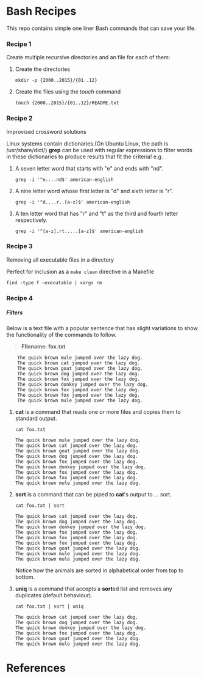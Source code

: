 # Bash Recipes
This repo contains simple one liner Bash commands that can save your life.

### Recipe 1
Create multiple recursive directories and an file for each of them:

1. Create the directories
	```shell
	mkdir -p {2000..2015}/{01..12}
	```
2. Create the files using the *touch* command
	```shell
	touch {2000..2015}/{01..12}/README.txt
	```

### Recipe 2
Improvised crossword solutions

Linux systems contain dictionaries.(On Ubuntu Linux, the path is /usr/share/dict/)
 **grep** can be used with regular expressions to filter words in these dictionaries to produce results that fit the criteria! e.g.


1. A seven letter word that starts with "e" and ends with "nd".

	```shell
	grep -i '^e....nd$' american-english
	```
2. A nine letter word whose first letter is "d" and sixth letter is "r".
	
	```shell
	grep -i '^d....r..[a-z]$' american-english
	```

3. A ten letter word that has "r" and "t" as the third and fourth letter respectively.
	```shell
	grep -i '^[a-z].rt.....[a-z]$' american-english 
	```

### Recipe 3

Removing all executable files in a directory

Perfect for inclusion as a `make clean` directive in a Makefile

```shell
find -type f -executable | xargs rm
```

### Recipe 4
##### Filters

Below is a text file with a popular sentence that has slight variations to show the functionality of the commands to follow.

>**FIlename: fox.txt**

```shell
	The quick brown mule jumped over the lazy dog.
	The quick brown cat jumped over the lazy dog.
	The quick brown goat jumped over the lazy dog.
	The quick brown dog jumped over the lazy dog.
	The quick brown fox jumped over the lazy dog.
	The quick brown donkey jumped over the lazy dog.
	The quick brown fox jumped over the lazy dog.
	The quick brown fox jumped over the lazy dog.
	The quick brown mule jumped over the lazy dog.
```

1. **cat** is a command that reads one or more files and copies them to standard output. 

	```shell
	cat fox.txt
	```

	```shell
	The quick brown mule jumped over the lazy dog.
	The quick brown cat jumped over the lazy dog.
	The quick brown goat jumped over the lazy dog.
	The quick brown dog jumped over the lazy dog.
	The quick brown fox jumped over the lazy dog.
	The quick brown donkey jumped over the lazy dog.
	The quick brown fox jumped over the lazy dog.
	The quick brown fox jumped over the lazy dog.
	The quick brown mule jumped over the lazy dog.
	```

2. **sort** is a command that can be piped to **cat**'s output to ... sort.
	```shell
	cat fox.txt | sort
	``` 
	
	```shell
	The quick brown cat jumped over the lazy dog.
	The quick brown dog jumped over the lazy dog.
	The quick brown donkey jumped over the lazy dog.
	The quick brown fox jumped over the lazy dog.
	The quick brown fox jumped over the lazy dog.
	The quick brown fox jumped over the lazy dog.
	The quick brown goat jumped over the lazy dog.
	The quick brown mule jumped over the lazy dog.
	The quick brown mule jumped over the lazy dog.
	```

    Notice how the animals are sorted in alphabetical order from top to bottom.

3. **uniq** is a command that accepts a **sort**ed list and removes any duplicates (default behaviour).

	```shell
	cat fox.txt | sort | uniq
	```

	```shell
	The quick brown cat jumped over the lazy dog.
	The quick brown dog jumped over the lazy dog.
	The quick brown donkey jumped over the lazy dog.
	The quick brown fox jumped over the lazy dog.
	The quick brown goat jumped over the lazy dog.
	The quick brown mule jumped over the lazy dog.
	```
# References

